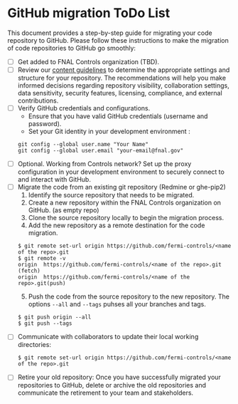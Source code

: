 # GitHub migration ToDo List
This document provides a step-by-step guide for migrating your code repository to GitHub.
Please follow these instructions to make the migration of code repositories to GitHub go smoothly:

- [ ] Get added to FNAL Controls organization (TBD).
- [ ] Review our [content guidelines](./content-guidelines.md) to determine the appropriate settings and structure for your repository. The recommendations will help you make informed decisions regarding repository visibility, collaboration settings, data sensitivity, security features, licensing, compliance, and external contributions.
- [ ] Verify GitHub credentials and configurations.
   - Ensure that you have valid GitHub credentials (username and password).
   - Set your Git identity in your development environment :
  ```
  git config --global user.name "Your Name"
  git config --global user.email "your-email@fnal.gov"
  ```
- [ ] Optional. Working from Controls network? Set up the proxy configuration in your development environment to securely connect to and interact with GitHub.
- [ ] Migrate the code from an existing git repository (Redmine or ghe-pip2)
   1. Identify the source repository that needs to be migrated.
   2. Create a new repository within the FNAL Controls organization on GitHub. (as empty repo)
   3. Clone the source repository locally to begin the migration process.
   4. Add the new repository as a remote destination for the code migration.
    ```
    $ git remote set-url origin https://github.com/fermi-controls/<name of the repo>.git
    $ git remote -v
    origin	https://github.com/fermi-controls/<name of the repo>.git (fetch)
    origin	https://github.com/fermi-controls/<name of the repo>.git(push)
    ```
    5. Push the code from the source repository to the new repository. The options `--all` and `--tags` puhses all your branches and tags.
    ```
    $ git push origin --all
    $ git push --tags
    ```
- [ ] Communicate with collaborators to update their local working directories:
    ```
    $ git remote set-url origin https://github.com/fermi-controls/<name of the repo>.git
    ```
- [ ] Retire your old repository: Once you have successfully migrated your repositories to GitHub, delete or archive the old repositories and communicate the retirement to your team and stakeholders.
